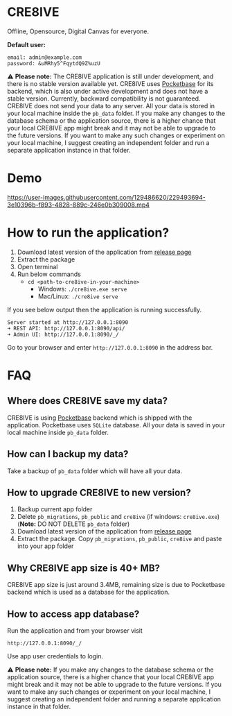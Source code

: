 # CRE8IVE

Offline, Opensource, Digital Canvas for everyone.

**Default user:**

```
email: admin@example.com
password: &uMRhy5^FqytdQ9Z%uzU
```

⚠️ **Please note:** The CRE8IVE application is still under development, and there is no stable version available yet. CRE8IVE uses [Pocketbase](https://github.com/pocketbase/pocketbase) for its backend, which is also under active development and does not have a stable version. Currently, backward compatibility is not guaranteed. CRE8IVE does not send your data to any server. All your data is stored in your local machine inside the `pb_data` folder. If you make any changes to the database schema or the application source, there is a higher chance that your local CRE8IVE app might break and it may not be able to upgrade to the future versions. If you want to make any such changes or experiment on your local machine, I suggest creating an independent folder and run a separate application instance in that folder.

# Demo
https://user-images.githubusercontent.com/129486620/229493694-3e10396b-f893-4828-889c-246e0b309008.mp4

# How to run the application?
1. Download latest version of the application from [release page](https://github.com/cre8ive-app/cre8ive/releases)
1. Extract the package
1. Open terminal
1. Run below commands
    - `cd <path-to-cre8ive-in-your-machine>`
        - Windows: `./cre8ive.exe serve`
        - Mac/Linux: `./cre8ive serve`

If you see below output then the application is running successfully.
```
Server started at http://127.0.0.1:8090
➜ REST API: http://127.0.0.1:8090/api/
➜ Admin UI: http://127.0.0.1:8090/_/
```

Go to your browser and enter `http://127.0.0.1:8090` in the address bar.

# FAQ

## Where does CRE8IVE save my data?
CRE8IVE is using [Pocketbase](https://github.com/pocketbase/pocketbase) backend which is shipped with the application. Pocketbase uses `SQLite` database. All your data is saved in your local machine inside `pb_data` folder.

## How can I backup my data?
Take a backup of `pb_data` folder which will have all your data.

## How to upgrade CRE8IVE to new version?
1. Backup current app folder
1. Delete `pb_migrations`, `pb_public` and `cre8ive` (if windows: `cre8ive.exe`) (**Note:** DO NOT DELETE `pb_data` folder)
1. Download latest version of the application from [release page](https://github.com/cre8ive-app/cre8ive/releases)
1. Extract the package. Copy `pb_migrations`, `pb_public`, `cre8ive` and paste into your app folder

## Why CRE8IVE app size is 40+ MB?
CRE8IVE app size is just around 3.4MB, remaining size is due to Pocketbase backend which is used as a database for the application.

## How to access app database?
Run the application and from your browser visit
```
http://127.0.0.1:8090/_/
```
Use app user credentials to login.

⚠️ **Please note:** If you make any changes to the database schema or the application source, there is a higher chance that your local CRE8IVE app might break and it may not be able to upgrade to the future versions. If you want to make any such changes or experiment on your local machine, I suggest creating an independent folder and running a separate application instance in that folder.

